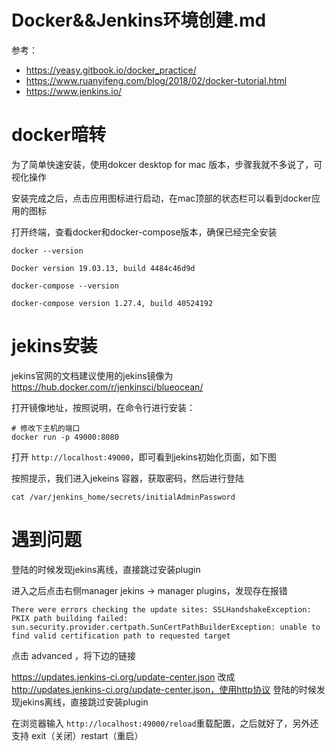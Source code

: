 #  Docker&&Jenkins环境创建.md

参考：
- https://yeasy.gitbook.io/docker_practice/
- https://www.ruanyifeng.com/blog/2018/02/docker-tutorial.html 
- https://www.jenkins.io/

# docker暗转

为了简单快速安装，使用dokcer desktop for mac 版本，步骤我就不多说了，可视化操作

安装完成之后，点击应用图标进行启动，在mac顶部的状态栏可以看到docker应用的图标

打开终端，查看docker和docker-compose版本，确保已经完全安装

```
docker --version

Docker version 19.03.13, build 4484c46d9d

docker-compose --version

docker-compose version 1.27.4, build 40524192
```

# jekins安装

jekins官网的文档建议使用的jekins镜像为 https://hub.docker.com/r/jenkinsci/blueocean/

打开镜像地址，按照说明，在命令行进行安装：

```
# 修改下主机的端口
docker run -p 49000:8080
```

打开 `http://localhost:49000`，即可看到jekins初始化页面，如下图



按照提示，我们进入jekeins 容器，获取密码，然后进行登陆

```
cat /var/jenkins_home/secrets/initialAdminPassword
```
# 遇到问题

登陆的时候发现jekins离线，直接跳过安装plugin

进入之后点击右侧manager jekins -> manager plugins，发现存在报错

`There were errors checking the update sites: SSLHandshakeException: PKIX path building failed: sun.security.provider.certpath.SunCertPathBuilderException: unable to find valid certification path to requested target`

点击 advanced ，将下边的链接

https://updates.jenkins-ci.org/update-center.json 改成 http://updates.jenkins-ci.org/update-center.json，使用http协议
登陆的时候发现jekins离线，直接跳过安装plugin

在浏览器输入 `http://localhost:49000/reload`重载配置，之后就好了，另外还支持 exit（关闭）restart（重启）
